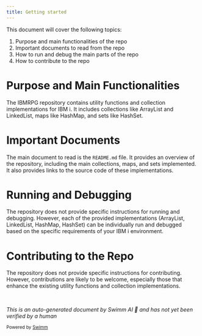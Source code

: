 ```yaml
---
title: Getting started
---
```

This document will cover the following topics:

1. Purpose and main functionalities of the repo
2. Important documents to read from the repo
3. How to run and debug the main parts of the repo
4. How to contribute to the repo

# Purpose and Main Functionalities

The IBMRPG repository contains utility functions and collection implementations for IBM i. It includes collections like ArrayList and LinkedList, maps like HashMap, and sets like HashSet.

# Important Documents

The main document to read is the `README.md` file. It provides an overview of the repository, including the main collections, maps, and sets implemented. It also provides links to the source code of these implementations.

# Running and Debugging

The repository does not provide specific instructions for running and debugging. However, each of the provided implementations (ArrayList, LinkedList, HashMap, HashSet) can be individually run and debugged based on the specific requirements of your IBM i environment.

# Contributing to the Repo

The repository does not provide specific instructions for contributing. However, contributions are likely to be welcome, especially those that enhance the existing utility functions and collection implementations.

&nbsp;

*This is an auto-generated document by Swimm AI 🌊 and has not yet been verified by a human*

<SwmMeta version="3.0.0" repo-id="Z2l0aHViJTNBJTNBSUJNUlBHJTNBJTNBc3dpbW1pbw==" repo-name="IBMRPG"><sup>Powered by [Swimm](/)</sup></SwmMeta>
